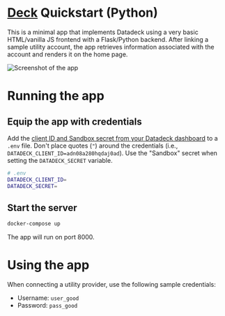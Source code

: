 # [Deck](https://deck.co) Quickstart (Python)

This is a minimal app that implements Datadeck using a very basic HTML/vanilla JS frontend with a Flask/Python backend. After linking a sample utility account, the app retrieves information associated with the account and renders it on the home page.

![Screenshot of the app](https://i.imgur.com/UBDKovj.png)

# Running the app

## Equip the app with credentials

Add the [client ID and Sandbox secret from your Datadeck dashboard](https://app.datadeck.co) to a `.env` file. Don't place quotes (`"`) around the credentials (i.e., `DATADECK_CLIENT_ID=adn08a280hqdaj0ad`). Use the "Sandbox" secret when setting the `DATADECK_SECRET` variable.

```bash
# .env
DATADECK_CLIENT_ID=
DATADECK_SECRET=
```

## Start the server

```bash
docker-compose up
```

The app will run on port 8000.

# Using the app

When connecting a utility provider, use the following sample credentials:

- Username: `user_good`
- Password: `pass_good`
